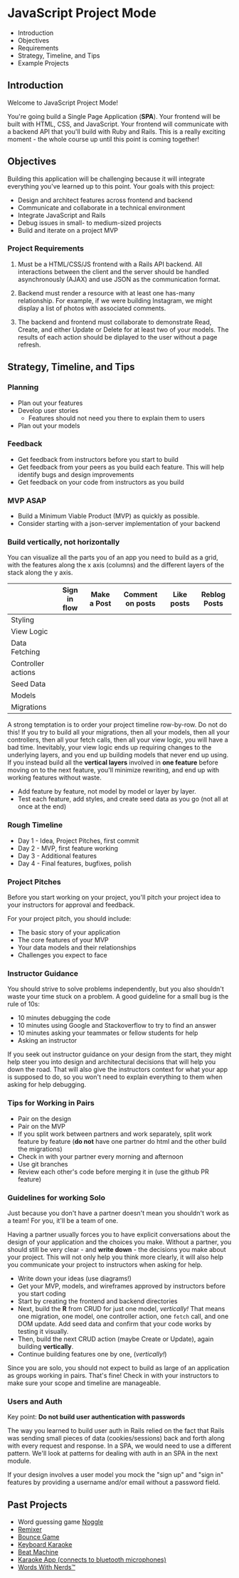# JavaScript Project Mode

- Introduction
- Objectives
- Requirements
- Strategy, Timeline, and Tips
- Example Projects

## Introduction

Welcome to JavaScript Project Mode!

You're going build a Single Page Application (**SPA**). Your frontend will be built with HTML, CSS, and JavaScript. Your frontend will communicate with a backend API that you'll build with Ruby and Rails. This is a really exciting moment - the whole course up until this point is coming together!

## Objectives

Building this application will be challenging because it will integrate everything you've learned up to this point. Your goals with this project:

- Design and architect features across frontend and backend
- Communicate and collaborate in a technical environment
- Integrate JavaScript and Rails
- Debug issues in small- to medium-sized projects
- Build and iterate on a project MVP

### Project Requirements

1. Must be a HTML/CSS/JS frontend with a Rails API backend. All interactions between the client and the server should be handled asynchronously (AJAX) and use JSON as the communication format.

2. Backend must render a resource with at least one has-many relationship. For example, if we were building Instagram, we might display a list of photos with associated comments.

3. The backend and frontend must collaborate to demonstrate Read, Create, and either Update or Delete for at least two of your models. The results of each action should be diplayed to the user without a page refresh.

## Strategy, Timeline, and Tips

### Planning

- Plan out your features
- Develop user stories
  - Features should not need you there to explain them to users
- Plan out your models

### Feedback

- Get feedback from instructors before you start to build
- Get feedback from your peers as you build each feature. This will help identify bugs and design improvements
- Get feedback on your code from instructors as you build

### MVP ASAP

- Build a Minimum Viable Product (MVP) as quickly as possible.
- Consider starting with a json-server implementation of your backend

### Build vertically, not horizontally

You can visualize all the parts you of an app you need to build as a grid, with the features along the x axis (columns) and the different layers of the stack along the y axis.

|                    | Sign in flow | Make a Post | Comment on posts | Like posts | Reblog Posts |
| ------------------ | ------------ | ----------- | ---------------- | ---------- | ------------ |
| Styling            |              |             |                  |            |              |
| View Logic         |              |             |                  |            |              |
| Data Fetching      |              |             |                  |            |              |
| Controller actions |              |             |                  |            |              |
| Seed Data          |              |             |                  |            |              |
| Models             |              |             |                  |            |              |
| Migrations         |              |             |                  |            |              |

A strong temptation is to order your project timeline row-by-row. Do not do this! If you try to build all your migrations, then all your models, then all your controllers, then all your fetch calls, then all your view logic, you will have a bad time. Inevitably, your view logic ends up requiring changes to the underlying layers, and you end up building models that never end up using. If you instead build all the **vertical layers** involved in **one feature** before moving on to the next feature, you'll minimize rewriting, and end up with working features without waste.

- Add feature by feature, not model by model or layer by layer.
- Test each feature, add styles, and create seed data as you go (not all at once at the end)

### Rough Timeline

* Day 1 - Idea, Project Pitches, first commit
* Day 2 - MVP, first feature working
* Day 3 - Additional features
* Day 4 - Final features, bugfixes, polish

### Project Pitches

Before you start working on your project, you'll pitch your project idea to your instructors for approval and feedback.

For your project pitch, you should include:

- The basic story of your application
- The core features of your MVP
- Your data models and their relationships
- Challenges you expect to face

### Instructor Guidance

You should strive to solve problems independently, but you also shouldn't waste your time stuck on a problem. A good guideline for a small bug is the rule of 10s:

- 10 minutes debugging the code
- 10 minutes using Google and Stackoverflow to try to find an answer
- 10 minutes asking your teammates or fellow students for help
- Asking an instructor

If you seek out instructor guidance on your design from the start, they might help steer you into design and architectural decisions that will help you down the road. That will also give the instructors context for what your app is supposed to do, so you won't need to explain everything to them when asking for help debugging.

### Tips for Working in Pairs

- Pair on the design
- Pair on the MVP
- If you split work between partners and work separately, split work feature by feature (**do not** have one partner do html and the other build the migrations)
- Check in with your partner every morning and afternoon
- Use git branches
- Review each other's code before merging it in (use the github PR feature)

### Guidelines for working Solo

Just because you don't have a partner doesn't mean you shouldn't work as a team! For you, it'll be a team of one. 

Having a partner usually forces you to have explicit conversations about the design of your application and the choices you make. Without a partner, you should still be very clear - and **write down** - the decisions you make about your project. This will not only help you think more clearly, it will also help you communicate your project to instructors when asking for help.

- Write down your ideas (use diagrams!)
- Get your MVP, models, and wireframes approved by instructors before you start coding
- Start by creating the frontend and backend directories
- Next, build the **R** from CRUD for just one model, *vertically!* That means one migration, one model, one controller action, one `fetch` call, and one DOM update. Add seed data and confirm that your code works by testing it visually.
- Then, build the next CRUD action (maybe Create or Update), again building **vertically**.
- Continue building features one by one, (*vertically!*)

Since you are solo, you should not expect to build as large of an application as groups working in pairs. That's fine! Check in with your instructors to make sure your scope and timeline are manageable.

### Users and Auth

Key point: **Do not build user authentication with passwords**

The way you learned to build user auth in Rails relied on the fact that Rails was sending small pieces of data (cookies/sessions) back and forth along with every request and response. In a SPA, we would need to use a different pattern. We'll look at patterns for dealing with auth in an SPA in the next module.

If your design involves a user model you mock the "sign up" and "sign in" features by providing a username and/or email without a password field.

## Past Projects

- Word guessing game [Noggle](https://jamesgraham320.github.io/noggle-app/)
- [Remixer](https://remixer-v2.firebaseapp.com/)
- [Bounce Game](http://bounce-123.s3-website-us-east-1.amazonaws.com/)
- [Keyboard Karaoke](https://keyboard-karaoke.herokuapp.com/)
- [Beat Machine](https://beat-machine.com/)
- [Karaoke App (connects to bluetooth microphones)](https://youtubektvpalace.herokuapp.com/index.html)
- [Words With Nerds™](https://wordswithnerds.herokuapp.com/)
